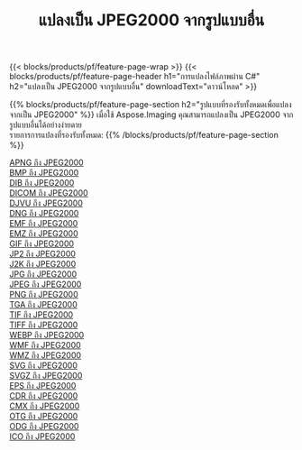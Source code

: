 ﻿---
title: แปลงเป็น JPEG2000 จากรูปแบบอื่น 
weight: 3920
url: /th/net/conversion/to/jpeg2000 
lang: th
langdirlevel: 2
locales: zh-hans,ja,it,ru,de,es,fr,nl,id,lt,pl,pt,vi,tr,ko,zh-hant,ar,hi,th,sv,cs,uk,he
description: เมื่อใช้ Aspose.Imaging คุณสามารถแปลงเป็น JPEG2000 จากรูปแบบอื่นได้อย่างง่ายดาย
---

{{< blocks/products/pf/feature-page-wrap >}}
{{< blocks/products/pf/feature-page-header h1="การแปลงไฟล์ภาพผ่าน C#" h2="แปลงเป็น JPEG2000 จากรูปแบบอื่น" downloadText="ดาวน์โหลด" >}}


{{% blocks/products/pf/feature-page-section  h2="รูปแบบที่รองรับทั้งหมดเพื่อแปลงจากเป็น JPEG2000" %}}
เมื่อใช้ Aspose.Imaging คุณสามารถแปลงเป็น JPEG2000 จากรูปแบบอื่นได้อย่างง่ายดาย
<br/>
รายการการแปลงที่รองรับทั้งหมด:
{{% /blocks/products/pf/feature-page-section %}}
<div class="container-fluid productfamilypage bg-gray">
    <div class="convertypes bg-gray agp-content section">
        <div class="container">
		<div class="row other-converters">
		    <div class='col-md-2 other-converter remove-lp remove-rp'><a href="/imaging/th/net/conversion/apng-to-jpeg2000" >APNG ถึง JPEG2000</a></div>
<div class='col-md-2 other-converter remove-lp remove-rp'><a href="/imaging/th/net/conversion/bmp-to-jpeg2000" >BMP ถึง JPEG2000</a></div>
<div class='col-md-2 other-converter remove-lp remove-rp'><a href="/imaging/th/net/conversion/dib-to-jpeg2000" >DIB ถึง JPEG2000</a></div>
<div class='col-md-2 other-converter remove-lp remove-rp'><a href="/imaging/th/net/conversion/dicom-to-jpeg2000" >DICOM ถึง JPEG2000</a></div>
<div class='col-md-2 other-converter remove-lp remove-rp'><a href="/imaging/th/net/conversion/djvu-to-jpeg2000" >DJVU ถึง JPEG2000</a></div>
<div class='col-md-2 other-converter remove-lp remove-rp'><a href="/imaging/th/net/conversion/dng-to-jpeg2000" >DNG ถึง JPEG2000</a></div>
<div class='col-md-2 other-converter remove-lp remove-rp'><a href="/imaging/th/net/conversion/emf-to-jpeg2000" >EMF ถึง JPEG2000</a></div>
<div class='col-md-2 other-converter remove-lp remove-rp'><a href="/imaging/th/net/conversion/emz-to-jpeg2000" >EMZ ถึง JPEG2000</a></div>
<div class='col-md-2 other-converter remove-lp remove-rp'><a href="/imaging/th/net/conversion/gif-to-jpeg2000" >GIF ถึง JPEG2000</a></div>
<div class='col-md-2 other-converter remove-lp remove-rp'><a href="/imaging/th/net/conversion/jp2-to-jpeg2000" >JP2 ถึง JPEG2000</a></div>
<div class='col-md-2 other-converter remove-lp remove-rp'><a href="/imaging/th/net/conversion/j2k-to-jpeg2000" >J2K ถึง JPEG2000</a></div>
<div class='col-md-2 other-converter remove-lp remove-rp'><a href="/imaging/th/net/conversion/jpg-to-jpeg2000" >JPG ถึง JPEG2000</a></div>
<div class='col-md-2 other-converter remove-lp remove-rp'><a href="/imaging/th/net/conversion/jpeg-to-jpeg2000" >JPEG ถึง JPEG2000</a></div>
<div class='col-md-2 other-converter remove-lp remove-rp'><a href="/imaging/th/net/conversion/png-to-jpeg2000" >PNG ถึง JPEG2000</a></div>
<div class='col-md-2 other-converter remove-lp remove-rp'><a href="/imaging/th/net/conversion/tga-to-jpeg2000" >TGA ถึง JPEG2000</a></div>
<div class='col-md-2 other-converter remove-lp remove-rp'><a href="/imaging/th/net/conversion/tif-to-jpeg2000" >TIF ถึง JPEG2000</a></div>
<div class='col-md-2 other-converter remove-lp remove-rp'><a href="/imaging/th/net/conversion/tiff-to-jpeg2000" >TIFF ถึง JPEG2000</a></div>
<div class='col-md-2 other-converter remove-lp remove-rp'><a href="/imaging/th/net/conversion/webp-to-jpeg2000" >WEBP ถึง JPEG2000</a></div>
<div class='col-md-2 other-converter remove-lp remove-rp'><a href="/imaging/th/net/conversion/wmf-to-jpeg2000" >WMF ถึง JPEG2000</a></div>
<div class='col-md-2 other-converter remove-lp remove-rp'><a href="/imaging/th/net/conversion/wmz-to-jpeg2000" >WMZ ถึง JPEG2000</a></div>
<div class='col-md-2 other-converter remove-lp remove-rp'><a href="/imaging/th/net/conversion/svg-to-jpeg2000" >SVG ถึง JPEG2000</a></div>
<div class='col-md-2 other-converter remove-lp remove-rp'><a href="/imaging/th/net/conversion/svgz-to-jpeg2000" >SVGZ ถึง JPEG2000</a></div>
<div class='col-md-2 other-converter remove-lp remove-rp'><a href="/imaging/th/net/conversion/eps-to-jpeg2000" >EPS ถึง JPEG2000</a></div>
<div class='col-md-2 other-converter remove-lp remove-rp'><a href="/imaging/th/net/conversion/cdr-to-jpeg2000" >CDR ถึง JPEG2000</a></div>
<div class='col-md-2 other-converter remove-lp remove-rp'><a href="/imaging/th/net/conversion/cmx-to-jpeg2000" >CMX ถึง JPEG2000</a></div>
<div class='col-md-2 other-converter remove-lp remove-rp'><a href="/imaging/th/net/conversion/otg-to-jpeg2000" >OTG ถึง JPEG2000</a></div>
<div class='col-md-2 other-converter remove-lp remove-rp'><a href="/imaging/th/net/conversion/odg-to-jpeg2000" >ODG ถึง JPEG2000</a></div>
<div class='col-md-2 other-converter remove-lp remove-rp'><a href="/imaging/th/net/conversion/ico-to-jpeg2000" >ICO ถึง JPEG2000</a></div>
                </div>
        </div>
    </div>
</div>
<br/>

